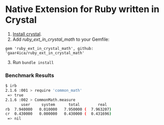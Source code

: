 # Native Extension for Ruby written in Crystal

1. [Install crystal](http://crystal-lang.org/docs/installation/index.html).
2. Add *ruby_ext_in_crystal_math* to your Gemfile:
```Gemfile
gem 'ruby_ext_in_crystal_math', github: 'gaar4ica/ruby_ext_in_crystal_math'
```
3. Run `bundle install`
 
### Benchmark Results

```sh
$ irb
2.1.6 :001 > require 'common_math'
 => true
2.1.6 :002 > CommonMath.measure
       user     system      total        real
rb  7.940000   0.010000   7.950000 (  7.963207)
cr  0.430000   0.000000   0.430000 (  0.431696)
 => nil
```
